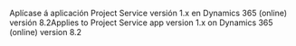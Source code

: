 <span data-ttu-id="d87c8-101">Aplícase á aplicación Project Service versión 1.x en Dynamics 365 (online) versión 8.2</span><span class="sxs-lookup"><span data-stu-id="d87c8-101">Applies to Project Service app version 1.x on Dynamics 365 (online) version 8.2</span></span>


